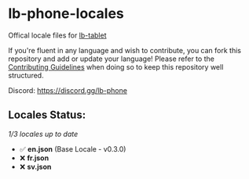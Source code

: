# lb-phone-locales
Offical locale files for [lb-tablet](https://lbscripts.com/tablet)

If you're fluent in any language and wish to contribute, you can fork this repository and add or update your language!
Please refer to the [Contributing Guidelines](https://github.com/lbphone/lb-tablet-locales/blob/main/CONTRIBUTING.md) when doing so to keep this repository well structured. 

Discord: https://discord.gg/lb-phone


## Locales Status:
*1/3 locales up to date*
- ✅ **en.json** (Base Locale - v0.3.0)
- ❌ **fr.json**
- ❌ **sv.json**
<!-- Recap End -->